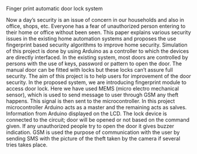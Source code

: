 Finger print automatic door lock system<br/>

Now a day’s security is an issue of concern in our households and also in office, shops, etc.   Everyone has a fear of unauthorized person entering to their home or office without been seen. This paper explains various security issues in the existing home automation systems and proposes the use fingerprint based security algorithms to improve home security. Simulation of this project is done by using Arduino as a controller to which the devices are directly interfaced.
In the existing system, most doors are controlled by persons with the use of keys, password or pattern to open the door. The manual door can be fitted with locks but these locks can’t assure full security. The aim of this project is to help users for improvement of the door security. 
In the proposed system, we are introducing fingerprint module to access door lock. Here we have used MEMS (micro electro mechanical sensor), which is used to send message to user through GSM any theft happens. This signal is then sent to the microcontroller. In this project microcontroller Arduino acts as a master and the remaining acts as salves. Information from Arduino displayed on the LCD. The lock device is connected to the circuit; door will be opened or not based on the command given. If any unauthorized people try to open the door it gives buzzer indication. GSM is used the purpose of communication with the user by sending SMS with the picture of the theft taken by the camera if several tries takes place.

